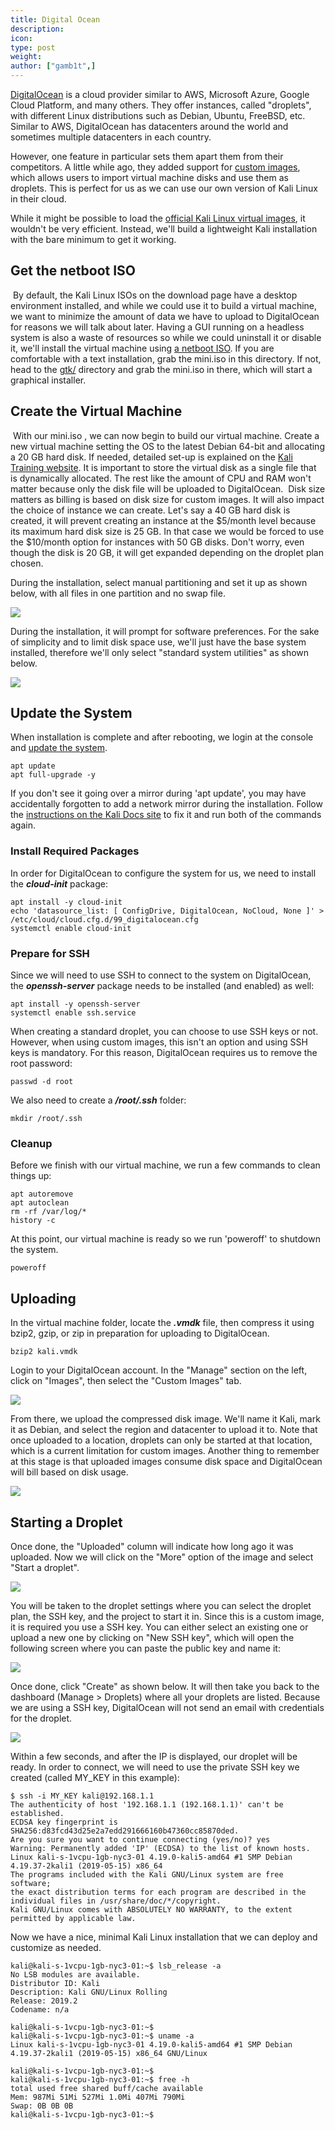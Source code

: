 ```yaml
---
title: Digital Ocean
description:
icon:
type: post
weight:
author: ["gamb1t",]
---
```


[DigitalOcean](https://www.digitalocean.com/) is a cloud provider similar to AWS, Microsoft Azure, Google Cloud Platform, and many others. They offer instances, called "droplets", with different Linux distributions such as Debian, Ubuntu, FreeBSD, etc. Similar to AWS, DigitalOcean has datacenters around the world and sometimes multiple datacenters in each country.

However, one feature in particular sets them apart them from their competitors. A little while ago, they added support for [custom images](https://blog.digitalocean.com/custom-images/), which allows users to import virtual machine disks and use them as droplets. This is perfect for us as we can use our own version of Kali Linux in their cloud.

While it might be possible to load the [official Kali Linux virtual images](https://www.offensive-security.com/kali-linux-vm-vmware-virtualbox-image-download/), it wouldn't be very efficient. Instead, we'll build a lightweight Kali installation with the bare minimum to get it working.

## Get the netboot ISO
​
By default, the Kali Linux ISOs on the download page have a desktop environment installed, and while we could use it to build a virtual machine, we want to minimize the amount of data we have to upload to DigitalOcean for reasons we will talk about later. Having a GUI running on a headless system is also a waste of resources so while we could uninstall it or disable it, we'll install the virtual machine using [a netboot ISO](http://http.kali.org/kali/dists/kali-rolling/main/installer-amd64/current/images/netboot/). If you are comfortable with a text installation, grab the mini.iso in this directory. If not, head to the [gtk/](https://http.kali.org/kali/dists/kali-rolling/main/installer-amd64/current/images/netboot/gtk/) directory and grab the mini.iso in there, which will start a graphical installer.

## Create the Virtual Machine
​
With our mini.iso , we can now begin to build our virtual machine. Create a new virtual machine setting the OS to the latest Debian 64-bit and allocating a 20 GB hard disk. If needed, detailed set-up is explained on the [Kali Training website](https://kali.training/topic/booting-kali-in-live-mode/). It is important to store the virtual disk as a single file that is dynamically allocated. The rest like the amount of CPU and RAM won't matter because only the disk file will be uploaded to DigitalOcean.
​
Disk size matters as billing is based on disk size for custom images. It will also impact the choice of instance we can create. Let's say a 40 GB hard disk is created, it will prevent creating an instance at the $5/month level because its maximum hard disk size is 25 GB. In that case we would be forced to use the $10/month option for instances with 50 GB disks. Don't worry, even though the disk is 20 GB, it will get expanded depending on the droplet plan chosen.

During the installation, select manual partitioning and set it up as shown below, with all files in one partition and no swap file.

![](digitalocean-1.png)

During the installation, it will prompt for software preferences. For the sake of simplicity and to limit disk space use, we'll just have the base system installed, therefore we'll only select "standard system utilities" as shown below.

![](digitalocean-2.png)

## Update the System

When installation is complete and after rebooting, we login at the console and [update the system](/docs/general-use/updating-kali/).

```
apt update
apt full-upgrade -y
```

If you don't see it going over a mirror during 'apt update', you may have accidentally forgotten to add a network mirror during the installation. Follow the [instructions on the Kali Docs site](/docs/general-use/kali-linux-sources-list-repositories/) to fix it and run both of the commands again.

### Install Required Packages

In order for DigitalOcean to configure the system for us, we need to install the ***cloud-init*** package:

```
apt install -y cloud-init
echo 'datasource_list: [ ConfigDrive, DigitalOcean, NoCloud, None ]' > /etc/cloud/cloud.cfg.d/99_digitalocean.cfg
systemctl enable cloud-init
```

### Prepare for SSH

Since we will need to use SSH to connect to the system on DigitalOcean, the ***openssh-server*** package needs to be installed (and enabled) as well:

```
apt install -y openssh-server
systemctl enable ssh.service
```

When creating a standard droplet, you can choose to use SSH keys or not. However, when using custom images, this isn't an option and using SSH keys is mandatory. For this reason, DigitalOcean requires us to remove the root password:

```
passwd -d root
```

We also need to create a ***/root/.ssh*** folder:

```
mkdir /root/.ssh
```

### Cleanup

Before we finish with our virtual machine, we run a few commands to clean things up:

```
apt autoremove
apt autoclean
rm -rf /var/log/*
history -c
```

At this point, our virtual machine is ready so we run 'poweroff' to shutdown the system.

```
poweroff
```

## Uploading

In the virtual machine folder, locate the ***.vmdk*** file, then compress it using bzip2, gzip, or zip in preparation for uploading to DigitalOcean.

```
bzip2 kali.vmdk
```

Login to your DigitalOcean account. In the "Manage" section on the left, click on "Images", then select the "Custom Images" tab.

![](digitalocean-3.png)

From there, we upload the compressed disk image. We'll name it Kali, mark it as Debian, and select the region and datacenter to upload it to. Note that once uploaded to a location, droplets can only be started at that location, which is a current limitation for custom images. Another thing to remember at this stage is that uploaded images consume disk space and DigitalOcean will bill based on disk usage.

![](digitalocean-4.png)

## Starting a Droplet

Once done, the "Uploaded" column will indicate how long ago it was uploaded. Now we will click on the "More" option of the image and select "Start a droplet".

![](digitalocean-5.png)

You will be taken to the droplet settings where you can select the droplet plan, the SSH key, and the project to start it in. Since this is a custom image, it is required you use a SSH key. You can either select an existing one or upload a new one by clicking on "New SSH key", which will open the following screen where you can paste the public key and name it:

![](digitalocean-6.png)

Once done, click "Create" as shown below. It will then take you back to the dashboard (Manage > Droplets) where all your droplets are listed. Because we are using a SSH key, DigitalOcean will not send an email with credentials for the droplet.

![](digitalocean-7.png)

Within a few seconds, and after the IP is displayed, our droplet will be ready. In order to connect, we will need to use the private SSH key we created (called MY_KEY in this example):

```
$ ssh -i MY_KEY kali@192.168.1.1
The authenticity of host '192.168.1.1 (192.168.1.1)' can't be established.
ECDSA key fingerprint is SHA256:d83fcd43d25e2a7edd291666160b47360cc85870ded.
Are you sure you want to continue connecting (yes/no)? yes
Warning: Permanently added 'IP' (ECDSA) to the list of known hosts.
Linux kali-s-1vcpu-1gb-nyc3-01 4.19.0-kali5-amd64 #1 SMP Debian 4.19.37-2kali1 (2019-05-15) x86_64
The programs included with the Kali GNU/Linux system are free software;
the exact distribution terms for each program are described in the
individual files in /usr/share/doc/*/copyright.
Kali GNU/Linux comes with ABSOLUTELY NO WARRANTY, to the extent
permitted by applicable law.
```

Now we have a nice, minimal Kali Linux installation that we can deploy and customize as needed.

```console
kali@kali-s-1vcpu-1gb-nyc3-01:~$ lsb_release -a
No LSB modules are available.
Distributor ID: Kali
Description: Kali GNU/Linux Rolling
Release: 2019.2
Codename: n/a

kali@kali-s-1vcpu-1gb-nyc3-01:~$
kali@kali-s-1vcpu-1gb-nyc3-01:~$ uname -a
Linux kali-s-1vcpu-1gb-nyc3-01 4.19.0-kali5-amd64 #1 SMP Debian 4.19.37-2kali1 (2019-05-15) x86_64 GNU/Linux

kali@kali-s-1vcpu-1gb-nyc3-01:~$
kali@kali-s-1vcpu-1gb-nyc3-01:~$ free -h
total used free shared buff/cache available
Mem: 987Mi 51Mi 527Mi 1.0Mi 407Mi 790Mi
Swap: 0B 0B 0B
kali@kali-s-1vcpu-1gb-nyc3-01:~$
```
